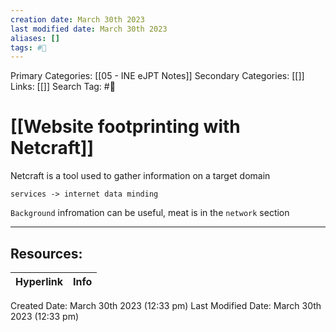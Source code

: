 ```yaml
---
creation date: March 30th 2023
last modified date: March 30th 2023
aliases: []
tags: #📖
---
```


Primary Categories: [[05 - INE eJPT Notes]] 
Secondary Categories: [[]] 
Links: [[]] 
Search Tag: #📖  

# [[Website footprinting with Netcraft]]  

Netcraft is a tool used to gather information on a target domain

```path
services -> internet data minding 
```

`Background` infromation can be useful, meat is in the `network` section


___

## Resources:

| Hyperlink | Info |
| --------- | ---- |


Created Date: March 30th 2023 (12:33 pm) 
Last Modified Date: March 30th 2023 (12:33 pm)
